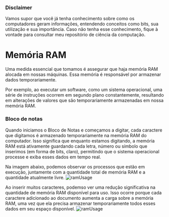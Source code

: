 ### Disclaimer 
Vamos supor que você já tenha conhecimento sobre como os computadores geram informações, entendendo conceitos como bits, sua utilização e sua importância. Caso não tenha esse conhecimento, fique à vontade para consultar meu repositório de ciência da computação.

# Memória RAM
Uma medida essencial que tomamos é assegurar que haja memória RAM alocada em nossas máquinas. Essa memória é responsável por armazenar dados temporariamente.

Por exemplo, ao executar um software, como um sistema operacional, uma série de instruções ocorrem em segundo plano constantemente, resultando em alterações de valores que são temporariamente armazenadas em nossa memória RAM.

### Bloco de notas 
Quando iniciamos o Bloco de Notas e começamos a digitar, cada caractere que digitamos é armazenado temporariamente na memória RAM do computador. Isso significa que enquanto estamos digitando, a memória RAM está ativamente guardando cada letra, número ou símbolo que inserimos (em forma de bits, claro), permitindo que o sistema operacional processe e exiba esses dados em tempo real.

Na imagem abaixo, podemos observar os processos que estão em execução, juntamente com a quantidade total de memória RAM e a quantidade atualmente livre.
![ramUsage](https://github.com/FireguiQueen/Java/assets/98475125/1a374695-4ad5-451d-a36c-6b226dc426b3)


Ao inserir muitos caracteres, podemso ver uma redução significativa na quantidade de memória RAM disponível para uso. Isso ocorre porque cada caractere adicionado ao documento aumenta a carga sobre a memória RAM, uma vez que ela precisa armazenar temporariamente todos esses dados em seu espaço disponível.
![ramUsage](https://github.com/FireguiQueen/Java/assets/98475125/922a7689-f8b4-4d12-a6d7-8911f77f7f3d)

